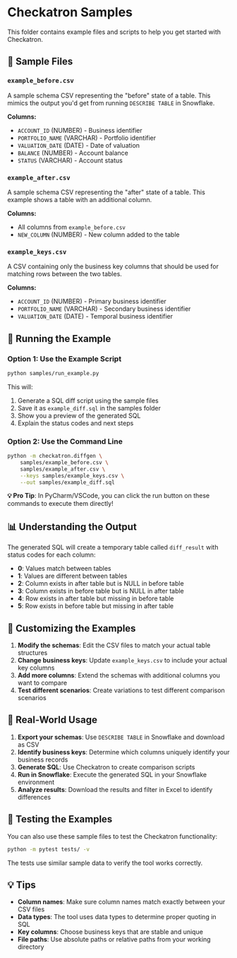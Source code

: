 # Checkatron Samples

This folder contains example files and scripts to help you get started with Checkatron.

## 📁 Sample Files

### `example_before.csv`
A sample schema CSV representing the "before" state of a table. This mimics the output you'd get from running `DESCRIBE TABLE` in Snowflake.

**Columns:**
- `ACCOUNT_ID` (NUMBER) - Business identifier
- `PORTFOLIO_NAME` (VARCHAR) - Portfolio identifier  
- `VALUATION_DATE` (DATE) - Date of valuation
- `BALANCE` (NUMBER) - Account balance
- `STATUS` (VARCHAR) - Account status

### `example_after.csv`
A sample schema CSV representing the "after" state of a table. This example shows a table with an additional column.

**Columns:**
- All columns from `example_before.csv`
- `NEW_COLUMN` (NUMBER) - New column added to the table

### `example_keys.csv`
A CSV containing only the business key columns that should be used for matching rows between the two tables.

**Columns:**
- `ACCOUNT_ID` (NUMBER) - Primary business identifier
- `PORTFOLIO_NAME` (VARCHAR) - Secondary business identifier
- `VALUATION_DATE` (DATE) - Temporal business identifier

## 🚀 Running the Example

### Option 1: Use the Example Script

```bash
python samples/run_example.py
```

This will:
1. Generate a SQL diff script using the sample files
2. Save it as `example_diff.sql` in the samples folder
3. Show you a preview of the generated SQL
4. Explain the status codes and next steps

### Option 2: Use the Command Line

```bash
python -m checkatron.diffgen \
    samples/example_before.csv \
    samples/example_after.csv \
    --keys samples/example_keys.csv \
    --out samples/example_diff.sql
```

**💡 Pro Tip**: In PyCharm/VSCode, you can click the run button on these commands to execute them directly!

## 📊 Understanding the Output

The generated SQL will create a temporary table called `diff_result` with status codes for each column:

- **0**: Values match between tables
- **1**: Values are different between tables
- **2**: Column exists in after table but is NULL in before table
- **3**: Column exists in before table but is NULL in after table
- **4**: Row exists in after table but missing in before table
- **5**: Row exists in before table but missing in after table

## 🔧 Customizing the Examples

1. **Modify the schemas**: Edit the CSV files to match your actual table structures
2. **Change business keys**: Update `example_keys.csv` to include your actual key columns
3. **Add more columns**: Extend the schemas with additional columns you want to compare
4. **Test different scenarios**: Create variations to test different comparison scenarios

## 📝 Real-World Usage

1. **Export your schemas**: Use `DESCRIBE TABLE` in Snowflake and download as CSV
2. **Identify business keys**: Determine which columns uniquely identify your business records
3. **Generate SQL**: Use Checkatron to create comparison scripts
4. **Run in Snowflake**: Execute the generated SQL in your Snowflake environment
5. **Analyze results**: Download the results and filter in Excel to identify differences

## 🧪 Testing the Examples

You can also use these sample files to test the Checkatron functionality:

```bash
python -m pytest tests/ -v
```

The tests use similar sample data to verify the tool works correctly.

## 💡 Tips

- **Column names**: Make sure column names match exactly between your CSV files
- **Data types**: The tool uses data types to determine proper quoting in SQL
- **Key columns**: Choose business keys that are stable and unique
- **File paths**: Use absolute paths or relative paths from your working directory
